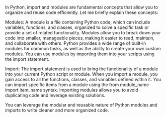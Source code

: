 In Python, import and modules are fundamental concepts that allow you to organize and reuse code efficiently. Let me briefly explain these concepts:

Modules:
A module is a file containing Python code, which can include variables, functions, and classes, organized to solve a specific task or provide a set of related functionality.
Modules allow you to break down your code into smaller, manageable pieces, making it easier to read, maintain, and collaborate with others.
Python provides a wide range of built-in modules for common tasks, as well as the ability to create your own custom modules.
You can use modules by importing them into your scripts using the import statement.

Import:
The import statement is used to bring the functionality of a module into your current Python script or module.
When you import a module, you gain access to all the functions, classes, and variables defined within it.
You can import specific items from a module using the from module_name import item_name syntax.
Importing modules allows you to avoid duplicating code and leverage existing solutions.

You can leverage the modular and reusable nature of Python modules and imports to write cleaner and more organized code.





